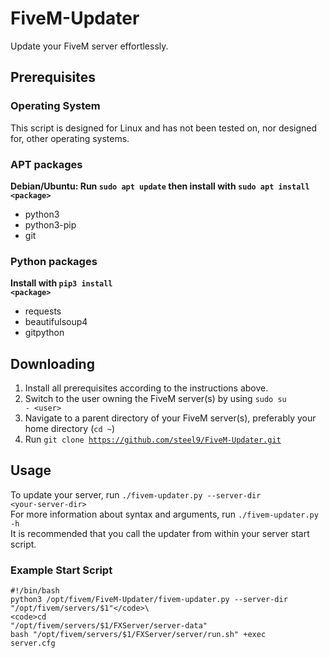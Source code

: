 # FiveM-Updater
Update your FiveM server effortlessly.

## Prerequisites
### Operating System
This script is designed for Linux and has not been tested on, nor designed for, other operating systems.

### APT packages
**Debian/Ubuntu: Run <code>sudo apt update</code> then install with <code>sudo apt install \<package\></code>**
- python3
- python3-pip
- git

### Python packages
**Install with <code>pip3 install \<package\></code>**
- requests
- beautifulsoup4
- gitpython

## Downloading
1. Install all prerequisites according to the instructions above.
2. Switch to the user owning the FiveM server(s) by using <code>sudo su - \<user\></code>
3. Navigate to a parent directory of your FiveM server(s), preferably your home directory (<code>cd ~</code>)
4. Run <code>git clone https://github.com/steel9/FiveM-Updater.git</code>

## Usage
To update your server, run <code>./fivem-updater.py --server-dir \<your-server-dir\></code>\
For more information about syntax and arguments, run <code>./fivem-updater.py -h</code>\
It is recommended that you call the updater from within your server start script.

### Example Start Script
<code>#!/bin/bash</code>\
<code>python3 /opt/fivem/FiveM-Updater/fivem-updater.py --server-dir "/opt/fivem/servers/$1"</code>\
<code>cd "/opt/fivem/servers/$1/FXServer/server-data"</code>\
<code>bash "/opt/fivem/servers/$1/FXServer/server/run.sh" +exec server.cfg</code>
